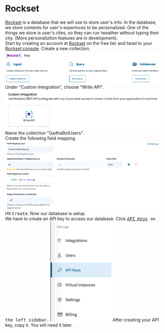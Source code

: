 <h1>Rockset</h1>
<a href="rockset.com">Rockset</a> is a database that we will use to store user's info. In the database, we store contents for user's experinces to be personalized. One of the things we store is user's cites, so they can run !weather without typing their city. (More personaliztion features are in development).<br>
Start by creating an account at <a href="rockset.com">Rockset</a> on the free tier and head to your <a href="http://console.rockset.com/">Rockset console</a>. Create a new collection.
<img src="images/CreateCollection.png">
Under "Custom Integration", choose "Write API".
<img src="images/WriteAPI.png">
Name the collection "GadhaBotUsers".<br>
Create the following field mapping.
<img src="images/FieldMapping.png">
Hit <kbd>Create</kbd>. Now our database is setup.<br>
We have to create an API key to access our database. Click <kbd><a href="https://console.rockset.com/apikeys">API Keys</a> on the left sidebar.</kbd>
<img src="images/RocksetAPIKeys.png">
After creating your API key, copy it. You will need it later.
